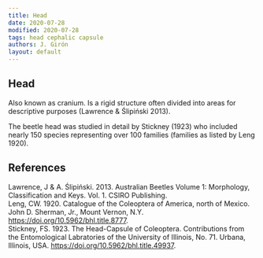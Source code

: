 ```yaml
---
title: Head
date: 2020-07-28
modified: 2020-07-28
tags: head cephalic capsule
authors: J. Girón
layout: default
---
```


## Head
Also known as cranium. Is a rigid structure often divided into areas for descriptive purposes (Lawrence & Ślipiński 2013).

The beetle head was studied in detail by Stickney (1923) who included nearly 150 species representing over 100 families (families as listed by Leng 1920).

## References
Lawrence, J & A. Ślipiński. 2013. Australian Beetles Volume 1: Morphology, Classification and Keys. Vol. 1. CSIRO Publishing.  
Leng, CW. 1920. Catalogue of the Coleoptera of America, north of Mexico. John D. Sherman, Jr., Mount Vernon, N.Y. https://doi.org/10.5962/bhl.title.8777.  
Stickney, FS. 1923. The Head-Capsule of Coleoptera. Contributions from the Entomological Labratories of the University of Illinois, No. 71. Urbana, Illinois, USA. https://doi.org/10.5962/bhl.title.49937.
